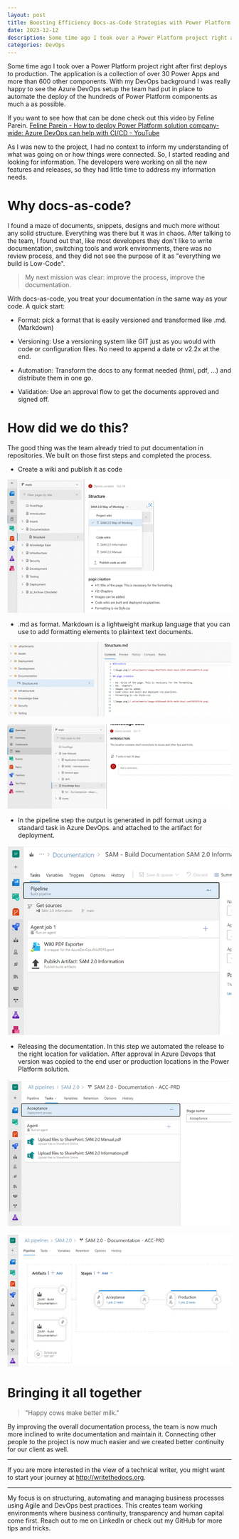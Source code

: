 ```yaml
---
layout: post
title: Boosting Efficiency Docs-as-Code Strategies with Power Platform and Azure DevOps
date: 2023-12-12
description: Some time ago I took over a Power Platform project right after first deploys to production. The application is a collection of over 30 Power Apps and more than 600 other components. With my DevOps background I was really happy to see the Azure DevOps setup the team had put in place to automate the deploy of the hundreds of Power Platform components as much a as possible.
categories: DevOps
---
```


Some time ago I took over a Power Platform project right after first deploys to production. The application is a collection of over 30 Power Apps and more than 600 other components. With my DevOps background I was really happy to see the Azure DevOps setup the team had put in place to automate the deploy of the hundreds of Power Platform components as much a as possible.

If you want to see how that can be done check out this video by Feline Parein. [Feline Parein - How to deploy Power Platform solution company-wide: Azure DevOps can help with CI/CD - YouTube](https://www.youtube.com/watch?v=pv8CyKrL5ds)

As I was new to the project, I had no context to inform my understanding of what was going on or how things were connected. So, I started reading and looking for information. The developers were working on all the new features and releases, so they had little time to address my information needs.

# Why docs-as-code?

I found a maze of documents, snippets, designs and much more without any solid structure. Everything was there but it was in chaos. After talking to the team, I found out that, like most developers they don't like to write documentation, switching tools and work environments, there was no review process, and they did not see the purpose of it as "everything we build is Low-Code".

> My next mission was clear: improve the process, improve the documentation.

With docs-as-code, you treat your documentation in the same way as your code. A quick start: 

- Format: pick a format that is easily versioned and transformed like .md. (Markdown)

- Versioning: Use a versioning system like GIT just as you would with code or configuration files. No need to append a date or v2.2x at the end. 

- Automation: Transform the docs to any format needed (html, pdf, ...) and distribute them in one go.

- Validation: Use an approval flow to get the documents approved and signed off.

# How did we do this?

The good thing was the team already tried to put documentation in repositories. We built on those first steps and completed the process. 

- Create a wiki and publish it as code

![publish it as code](/assets/img/Docs-as-code/Docs-as-Code1.png)

- .md as format. Markdown is a lightweight markup language that you can use to add formatting elements to plaintext text documents. 

![publish it as code](/assets/img/Docs-as-code/Docs-as-Code2.png)

![publish it as code](/assets/img/Docs-as-code/Docs-as-Code3.png)

- In the pipeline step the output is generated in pdf format using a standard task in Azure DevOps. and attached to the artifact for deployment. 

![publish it as code](/assets/img/Docs-as-code/Docs-as-Code4.png)

- Releasing the documentation. In this step we automated the release to the right location for validation. After approval in Azure Devops that version was copied to the end user or production locations in the Power Platform solution. 

![publish it as code](/assets/img/Docs-as-code/Docs-as-Code6.png)

![publish it as code](/assets/img/Docs-as-code/Docs-as-Code5.png)

# Bringing it all together

> "Happy cows make better milk." 

By improving the overall documentation process, the team is now much more inclined to write documentation and maintain it. Connecting other people to the project is now much easier and we created better continuity for our client as well.

---

If you are more interested in the view of a technical writer, you might want to start your journey at http://writethedocs.org.

---

My focus is on structuring, automating and managing business processes using Agile and DevOps best practices. This creates team working environments where business continuity, transparency and human capital come first. Reach out to me on LinkedIn or check out my GitHub for more tips and tricks.
